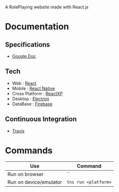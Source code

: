 
A RolePlaying website made with React.js

# Documentation

## Specifications
- [Google Doc](https://docs.google.com/document/d/15AzZgX01uoMjGIJ7hrP3fjaZzr9-Dq3qhW_GvRdR_No/edit?usp=sharing)

## Tech
- Web : [React](https://reactjs.org/)
- Mobile : [React Native](https://facebook.github.io/react-native/)
- Cross Platform : [ReactXP](https://microsoft.github.io/reactxp/)
- Desktop : [Electron](https://electronjs.org/)
- DataBase : [Firebase](https://firebase.google.com/)

## Continuous Integration
- [Travis](https://travis-ci.com/Marmelade-Team/Roll_Inn)

# Commands

Use | Command
------------ | -------------
Run on browser | ``
Run on device/emulator | `tns run <platform>`
